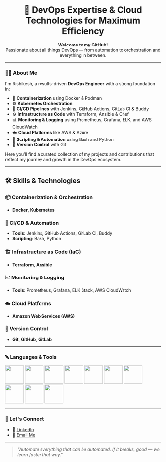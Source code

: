 <h1 align="center">🚀 DevOps Expertise & Cloud Technologies for Maximum Efficiency</h1>

<p align="center">
  <strong>Welcome to my GitHub!</strong><br>
  Passionate about all things DevOps — from automation to orchestration and everything in between.
</p>

---

### 👨‍💻 About Me

I'm Rishikesh, a results-driven **DevOps Engineer** with a strong foundation in:

- 🐳 **Containerization** using Docker & Podman  
- ☸️ **Kubernetes Orchestration**  
- 🔁 **CI/CD Pipelines** with Jenkins, GitHub Actions, GitLab CI & Buddy  
- ⚙️ **Infrastructure as Code** with Terraform, Ansible & Chef  
- 📊 **Monitoring & Logging** using Prometheus, Grafana, ELK, and AWS CloudWatch  
- ☁️ **Cloud Platforms** like AWS & Azure  
- 🧠 **Scripting & Automation** using Bash and Python  
- 🔀 **Version Control** with Git  

Here you’ll find a curated collection of my projects and contributions that reflect my journey and growth in the DevOps ecosystem.

---

## 🛠️ Skills & Technologies

### 📦 Containerization & Orchestration
- **Docker**, **Kubernetes**

### 🔧 CI/CD & Automation
- **Tools**: Jenkins, GitHub Actions, GitLab CI, Buddy
- **Scripting**: Bash, Python

### 🏗️ Infrastructure as Code (IaC)
- **Terraform**, **Ansible**

### 📈 Monitoring & Logging
- **Tools**: Prometheus, Grafana, ELK Stack, AWS CloudWatch

### ☁️ Cloud Platforms
- **Amazon Web Services (AWS)**

### 🔐 Version Control
- **Git**, **GitHub**, **GitLab**

---

### 🔤 Languages & Tools

<p align="left">
  <img src="https://cdn.jsdelivr.net/gh/devicons/devicon/icons/amazonwebservices/amazonwebservices-original-wordmark.svg" width="60" height="60"/>
  <img src="https://cdn.jsdelivr.net/gh/devicons/devicon/icons/bash/bash-original.svg" width="60" height="60" />
  <img src="https://cdn.jsdelivr.net/gh/devicons/devicon/icons/docker/docker-original.svg" width="60" height="60" />
  <img src="https://cdn.jsdelivr.net/gh/devicons/devicon/icons/git/git-original.svg" width="60" height="60" />
  <img src="https://cdn.jsdelivr.net/gh/devicons/devicon/icons/java/java-original.svg" width="60" height="60" />
  <img src="https://cdn.jsdelivr.net/gh/devicons/devicon/icons/jenkins/jenkins-original.svg" width="60" height="60" />
  <img src="https://cdn.jsdelivr.net/gh/devicons/devicon/icons/kubernetes/kubernetes-plain.svg" width="60" height="60" />
  <img src="https://cdn.jsdelivr.net/gh/devicons/devicon/icons/linux/linux-original.svg" width="60" height="60" />
  <img src="https://cdn.jsdelivr.net/gh/devicons/devicon/icons/python/python-original.svg" width="60" height="60" />
  <img src="https://cdn.jsdelivr.net/gh/devicons/devicon/icons/ruby/ruby-original.svg" width="60" height="60" />
</p>

---

### 🔗 Let's Connect

- 💼 [LinkedIn](www.linkedin.com/in/rushikesh-tembhurne)
- 📧 [Email Me](rishikeshtembhurne009@gmail.com)

---

> *"Automate everything that can be automated. If it breaks, good — we learn faster that way."*
